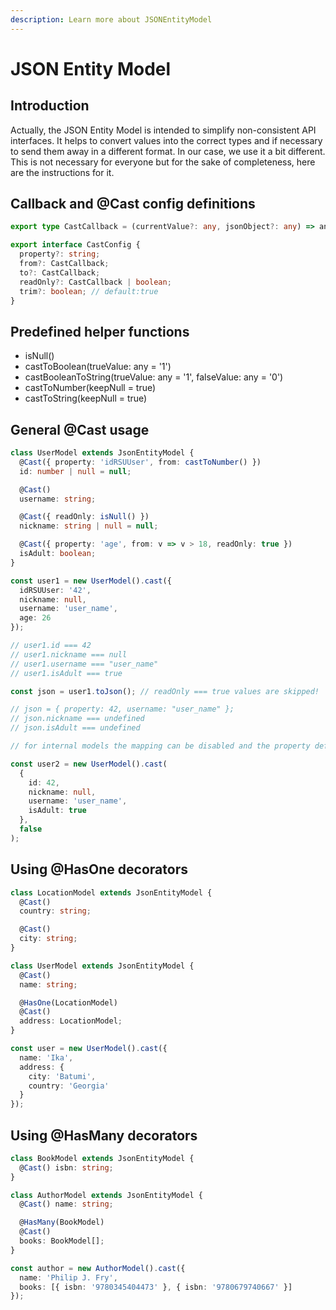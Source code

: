 ```yaml
---
description: Learn more about JSONEntityModel
---
```


# JSON Entity Model

## Introduction

Actually, the JSON Entity Model is intended to simplify non-consistent API interfaces. It helps to convert values into the correct types and if necessary to send them away in a different format. In our case, we use it a bit different. This is not necessary for everyone but for the sake of completeness, here are the instructions for it.

## Callback and @Cast config definitions

```typescript
export type CastCallback = (currentValue?: any, jsonObject?: any) => any;

export interface CastConfig {
  property?: string;
  from?: CastCallback;
  to?: CastCallback;
  readOnly?: CastCallback | boolean;
  trim?: boolean; // default:true
}
```

## Predefined helper functions

* isNull\(\)
* castToBoolean\(trueValue: any = '1'\)
* castBooleanToString\(trueValue: any = '1', falseValue: any = '0'\)
* castToNumber\(keepNull = true\)
* castToString\(keepNull = true\)

## General @Cast usage

```typescript
class UserModel extends JsonEntityModel {
  @Cast({ property: 'idRSUUser', from: castToNumber() })
  id: number | null = null;

  @Cast()
  username: string;

  @Cast({ readOnly: isNull() })
  nickname: string | null = null;

  @Cast({ property: 'age', from: v => v > 18, readOnly: true })
  isAdult: boolean;
}

const user1 = new UserModel().cast({
  idRSUUser: '42',
  nickname: null,
  username: 'user_name',
  age: 26
});

// user1.id === 42
// user1.nickname === null
// user1.username === "user_name"
// user1.isAdult === true

const json = user1.toJson(); // readOnly === true values are skipped!

// json = { property: 42, username: "user_name" };
// json.nickname === undefined
// json.isAdult === undefined

// for internal models the mapping can be disabled and the property definition is ignored

const user2 = new UserModel().cast(
  {
    id: 42,
    nickname: null,
    username: 'user_name',
    isAdult: true
  },
  false
);
```

## Using @HasOne decorators

```typescript
class LocationModel extends JsonEntityModel {
  @Cast()
  country: string;

  @Cast()
  city: string;
}

class UserModel extends JsonEntityModel {
  @Cast()
  name: string;

  @HasOne(LocationModel)
  @Cast()
  address: LocationModel;
}

const user = new UserModel().cast({
  name: 'Ika',
  address: {
    city: 'Batumi',
    country: 'Georgia'
  }
});
```

## Using @HasMany decorators

```typescript
class BookModel extends JsonEntityModel {
  @Cast() isbn: string;
}

class AuthorModel extends JsonEntityModel {
  @Cast() name: string;

  @HasMany(BookModel)
  @Cast()
  books: BookModel[];
}

const author = new AuthorModel().cast({
  name: 'Philip J. Fry',
  books: [{ isbn: '9780345404473' }, { isbn: '9780679740667' }]
});
```


